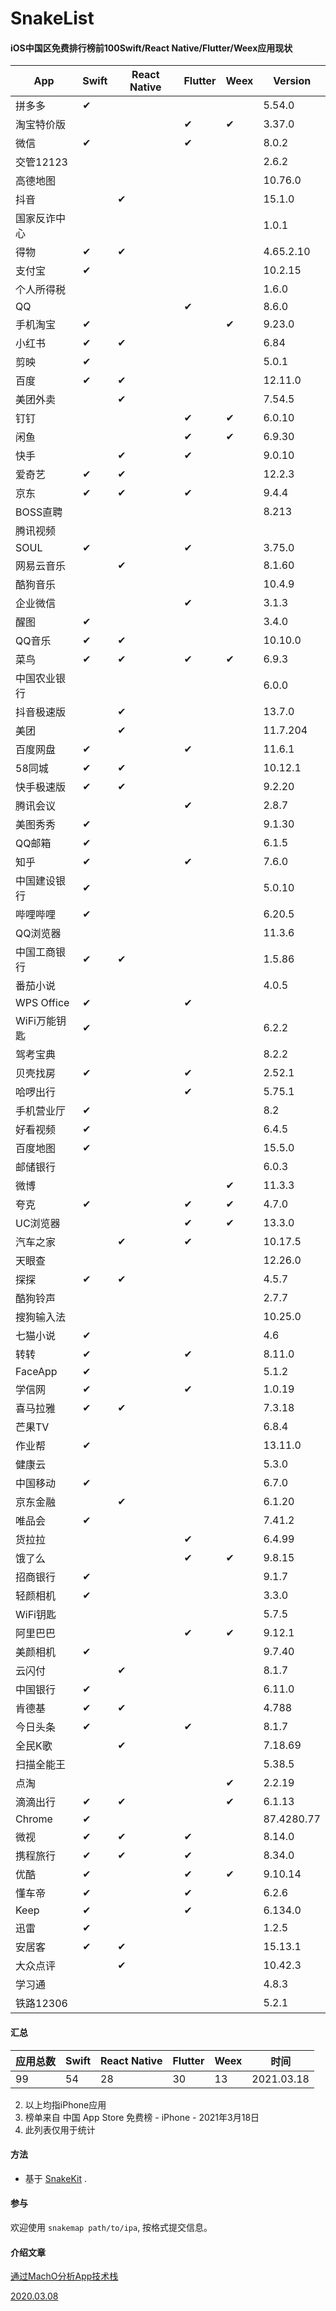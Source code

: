 # SnakeList
#### iOS中国区免费排行榜前100Swift/React Native/Flutter/Weex应用现状

| App            | Swift | React Native | Flutter | Weex | Version |
| --------------- | ----- | ------------ | ------- | ---- | ---- |
| 拼多多 | ✔ |   |   |   | 5.54.0 |
| 淘宝特价版 |   |   | ✔ | ✔ | 3.37.0 |
| 微信 | ✔ |   | ✔ |   | 8.0.2 |
| 交管12123 |   |   |   |   | 2.6.2 |
| 高德地图 |   |   |   |   | 10.76.0 |
| 抖音 |   | ✔ |   |   | 15.1.0 |
| 国家反诈中心 |   |   |   |   | 1.0.1 |
| 得物 | ✔ | ✔ |   |   | 4.65.2.10 |
| 支付宝 | ✔ |   |   |   | 10.2.15 |
| 个人所得税 |   |   |   |   | 1.6.0 |
| QQ |   |   | ✔ |   | 8.6.0 |
| 手机淘宝 | ✔ |   |   | ✔ | 9.23.0 |
| 小红书 | ✔ | ✔ |   |   | 6.84 |
| 剪映 | ✔ |   |   |   | 5.0.1 |
| 百度 | ✔ | ✔ |   |   | 12.11.0 |
| 美团外卖 |   | ✔ |   |   | 7.54.5 |
| 钉钉 |   |   | ✔ | ✔ | 6.0.10 |
| 闲鱼 |   |   | ✔ | ✔ | 6.9.30 |
| 快手 |   | ✔ | ✔ |   | 9.0.10 |
| 爱奇艺 | ✔ | ✔ |   |   | 12.2.3 |
| 京东 | ✔ | ✔ | ✔ |   | 9.4.4 |
| BOSS直聘 |   |   |   |   | 8.213 |
| 腾讯视频 |   |   |   |   |   |
| SOUL | ✔ |   | ✔ |   | 3.75.0 |
| 网易云音乐 |   | ✔ |   |   | 8.1.60 |
| 酷狗音乐 |   |   |   |   | 10.4.9 |
| 企业微信 |   |   | ✔ |   | 3.1.3 |
| 醒图 | ✔ |   |   |   | 3.4.0 |
| QQ音乐 | ✔ | ✔ |   |   | 10.10.0 |
| 菜鸟 | ✔ | ✔ | ✔ | ✔ | 6.9.3 |
| 中国农业银行 |   |   |   |   | 6.0.0 |
| 抖音极速版 |   | ✔ |   |   | 13.7.0 |
| 美团 |   | ✔ |   |   | 11.7.204 |
| 百度网盘 | ✔ |   | ✔ |   | 11.6.1 |
| 58同城 | ✔ | ✔ |   |   | 10.12.1 |
| 快手极速版 | ✔ | ✔ |   |   | 9.2.20 |
| 腾讯会议 |   |   | ✔ |   | 2.8.7 |
| 美图秀秀 | ✔ |   |   |   | 9.1.30 |
| QQ邮箱 | ✔ |   |   |   | 6.1.5 |
| 知乎 | ✔ |   | ✔ |   | 7.6.0 |
| 中国建设银行 | ✔ |   |   |   | 5.0.10 |
| 哔哩哔哩 | ✔ |   |   |   | 6.20.5 |
| QQ浏览器 |   |   |   |   | 11.3.6 |
| 中国工商银行 | ✔ | ✔ |   |   | 1.5.86 |
| 番茄小说 |   |   |   |   | 4.0.5 |
| WPS Office | ✔ |   | ✔ |   |   |
| WiFi万能钥匙 | ✔ |   |   |   | 6.2.2 |
| 驾考宝典 |   |   |   |   | 8.2.2 |
| 贝壳找房 | ✔ |   | ✔ |   | 2.52.1 |
| 哈啰出行 |   |   | ✔ |   | 5.75.1 |
| 手机营业厅 | ✔ |   |   |   | 8.2 |
| 好看视频 | ✔ |   |   |   | 6.4.5 |
| 百度地图 | ✔ |   |   |   | 15.5.0 |
| 邮储银行 |   |   |   |   | 6.0.3 |
| 微博 |   |   |   | ✔ | 11.3.3 |
| 夸克 | ✔ |   | ✔ | ✔ | 4.7.0 |
| UC浏览器 |   |   | ✔ | ✔ | 13.3.0 |
| 汽车之家 |   | ✔ | ✔ |   | 10.17.5 |
| 天眼查 |   |   |   |   | 12.26.0 |
| 探探 | ✔ | ✔ |   |   | 4.5.7 |
| 酷狗铃声 |   |   |   |   | 2.7.7 |
| 搜狗输入法 |   |   |   |   | 10.25.0 |
| 七猫小说 | ✔ |   |   |   | 4.6 |
| 转转 | ✔ |   | ✔ |   | 8.11.0 |
| FaceApp | ✔ |   |   |   | 5.1.2 |
| 学信网 | ✔ |   | ✔ |   | 1.0.19 |
| 喜马拉雅 | ✔ | ✔ |   |   | 7.3.18 |
| 芒果TV |   |   |   |   | 6.8.4 |
| 作业帮 | ✔ |   |   |   | 13.11.0 |
| 健康云 |   |   |   |   | 5.3.0 |
| 中国移动 | ✔ |   |   |   | 6.7.0 |
| 京东金融 |   | ✔ |   |   | 6.1.20 |
| 唯品会 | ✔ |   |   |   | 7.41.2 |
| 货拉拉 |   |   | ✔ |   | 6.4.99 |
| 饿了么 |   |   | ✔ | ✔ | 9.8.15 |
| 招商银行 | ✔ |   |   |   | 9.1.7 |
| 轻颜相机 | ✔ |   |   |   | 3.3.0 |
| WiFi钥匙 |   |   |   |   | 5.7.5 |
| 阿里巴巴 |   |   | ✔ | ✔ | 9.12.1 |
| 美颜相机 | ✔ |   |   |   | 9.7.40 |
| 云闪付 |   | ✔ |   |   | 8.1.7 |
| 中国银行 | ✔ |   |   |   | 6.11.0 |
| 肯德基 | ✔ | ✔ |   |   | 4.788 |
| 今日头条 | ✔ |   | ✔ |   | 8.1.7 |
| 全民K歌 |   | ✔ |   |   | 7.18.69 |
| 扫描全能王 |   |   |   |   | 5.38.5 |
| 点淘 |   |   |   | ✔ | 2.2.19 |
| 滴滴出行 | ✔ | ✔ |   | ✔ | 6.1.13 |
| Chrome | ✔ |   |   |   | 87.4280.77 |
| 微视 | ✔ | ✔ | ✔ |   | 8.14.0 |
| 携程旅行 | ✔ | ✔ | ✔ |   | 8.34.0 |
| 优酷 | ✔ |   | ✔  | ✔ | 9.10.14 |
| 懂车帝 | ✔ |   | ✔ |   | 6.2.6 |
| Keep | ✔ |   | ✔ |   | 6.134.0 |
| 迅雷 | ✔ |   |   |   | 1.2.5 |
| 安居客 | ✔ | ✔ |   |   | 15.13.1 |
| 大众点评 |   | ✔ |   |   | 10.42.3 |
| 学习通 |   |   |   |   | 4.8.3 |
| 铁路12306 |   |   |   |   | 5.2.1 |

#### 汇总
| 应用总数            | Swift | React Native | Flutter | Weex | 时间 |
| --------------- | ----- | ------------ | ------- | ---- | ---- |
| 99 | 54 | 28 | 30 | 13 | 2021.03.18 |

2. 以上均指iPhone应用
3. 榜单来自 中国 App Store 免费榜 - iPhone - 2021年3月18日
4. 此列表仅用于统计

#### 方法
* 基于 [SnakeKit](https://github.com/flexih/SnakeKit) .

#### 参与
欢迎使用 `snakemap path/to/ipa`, 按格式提交信息。

#### 介绍文章
[通过MachO分析App技术栈](https://www.jianshu.com/p/c83d0ab1c3b2)

[2020.03.08](2020.03.08.md)
